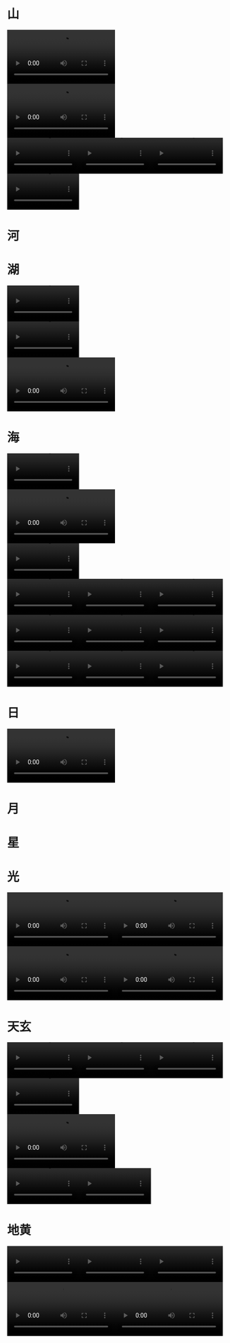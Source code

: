 # 山
<p  style="white-space:nowrap;font-size:0" >
<video autoplay="true" controls="controls" width="50.0%" hight="50.0%" >
<source src=".\zimage\zvideo\02world\mountain_1280x0952_0001_0006.mp4" type="video/mp4" />
 </video>
</p>


<p  style="white-space:nowrap;font-size:0" >
<video autoplay="true" controls="controls" width="50.0%" hight="50.0%" >
<source src=".\zimage\zvideo\02world\mountain_1280x0720_0001_0005.mp4" type="video/mp4" />
 </video>
</p>


<p  style="white-space:nowrap;font-size:0" >
<video autoplay="true" controls="controls" width="33.3%" hight="33.3%" >
<source src=".\zimage\zvideo\02world\mountain_0720x1280_0001_0001.mp4" type="video/mp4" />
 </video>
<video autoplay="true" controls="controls" width="33.3%" hight="33.3%" >
<source src=".\zimage\zvideo\02world\mountain_0720x1280_0002_0002.mp4" type="video/mp4" />
 </video>
<video autoplay="true" controls="controls" width="33.3%" hight="33.3%" >
<source src=".\zimage\zvideo\02world\mountain_0720x1280_0003_0003.mp4" type="video/mp4" />
 </video>
</p>


<p  style="white-space:nowrap;font-size:0" >
<video autoplay="true" controls="controls" width="33.3%" hight="33.3%" >
<source src=".\zimage\zvideo\02world\mountain_0720x1280_0004_0004.mp4" type="video/mp4" />
 </video>
</p>


# 河
# 湖
<p  style="white-space:nowrap;font-size:0" >
<video autoplay="true" controls="controls" width="33.3%" hight="33.3%" >
<source src=".\zimage\zvideo\02world\lake_0544x0960_0001_0002.mp4" type="video/mp4" />
 </video>
</p>


<p  style="white-space:nowrap;font-size:0" >
<video autoplay="true" controls="controls" width="33.3%" hight="33.3%" >
<source src=".\zimage\zvideo\02world\lake_0540x0960_0001_0001.mp4" type="video/mp4" />
 </video>
</p>


<p  style="white-space:nowrap;font-size:0" >
<video autoplay="true" controls="controls" width="50.0%" hight="50.0%" >
<source src=".\zimage\zvideo\02world\lake_1280x0720_0001_0003.mp4" type="video/mp4" />
 </video>
</p>


# 海
<p  style="white-space:nowrap;font-size:0" >
<video autoplay="true" controls="controls" width="33.3%" hight="33.3%" >
<source src=".\zimage\zvideo\02world\ocean_0544x0960_0001_0002.mp4" type="video/mp4" />
 </video>
</p>


<p  style="white-space:nowrap;font-size:0" >
<video autoplay="true" controls="controls" width="50.0%" hight="50.0%" >
<source src=".\zimage\zvideo\02world\ocean_1280x0720_0001_0012.mp4" type="video/mp4" />
 </video>
</p>


<p  style="white-space:nowrap;font-size:0" >
<video autoplay="true" controls="controls" width="33.3%" hight="33.3%" >
<source src=".\zimage\zvideo\02world\ocean_0404x0720_0001_0001.mp4" type="video/mp4" />
 </video>
</p>


<p  style="white-space:nowrap;font-size:0" >
<video autoplay="true" controls="controls" width="33.3%" hight="33.3%" >
<source src=".\zimage\zvideo\02world\ocean_0720x1280_0001_0003.mp4" type="video/mp4" />
 </video>
<video autoplay="true" controls="controls" width="33.3%" hight="33.3%" >
<source src=".\zimage\zvideo\02world\ocean_0720x1280_0002_0004.mp4" type="video/mp4" />
 </video>
<video autoplay="true" controls="controls" width="33.3%" hight="33.3%" >
<source src=".\zimage\zvideo\02world\ocean_0720x1280_0003_0005.mp4" type="video/mp4" />
 </video>
</p>


<p  style="white-space:nowrap;font-size:0" >
<video autoplay="true" controls="controls" width="33.3%" hight="33.3%" >
<source src=".\zimage\zvideo\02world\ocean_0720x1280_0004_0006.mp4" type="video/mp4" />
 </video>
<video autoplay="true" controls="controls" width="33.3%" hight="33.3%" >
<source src=".\zimage\zvideo\02world\ocean_0720x1280_0005_0007.mp4" type="video/mp4" />
 </video>
<video autoplay="true" controls="controls" width="33.3%" hight="33.3%" >
<source src=".\zimage\zvideo\02world\ocean_0720x1280_0006_0008.mp4" type="video/mp4" />
 </video>
</p>


<p  style="white-space:nowrap;font-size:0" >
<video autoplay="true" controls="controls" width="33.3%" hight="33.3%" >
<source src=".\zimage\zvideo\02world\ocean_0720x1280_0007_0009.mp4" type="video/mp4" />
 </video>
<video autoplay="true" controls="controls" width="33.3%" hight="33.3%" >
<source src=".\zimage\zvideo\02world\ocean_0720x1280_0008_0010.mp4" type="video/mp4" />
 </video>
<video autoplay="true" controls="controls" width="33.3%" hight="33.3%" >
<source src=".\zimage\zvideo\02world\ocean_0720x1280_0009_0011.mp4" type="video/mp4" />
 </video>
</p>


# 日
<p  style="white-space:nowrap;font-size:0" >
<video autoplay="true" controls="controls" width="50.0%" hight="50.0%" >
<source src=".\zimage\zvideo\02world\sun_1280x0720_0001_0001.mp4" type="video/mp4" />
 </video>
</p>


# 月
# 星
# 光
<p  style="white-space:nowrap;font-size:0" >
<video autoplay="true" controls="controls" width="50.0%" hight="50.0%" >
<source src=".\zimage\zvideo\02world\light_1280x0720_0001_0001.mp4" type="video/mp4" />
 </video>
<video autoplay="true" controls="controls" width="50.0%" hight="50.0%" >
<source src=".\zimage\zvideo\02world\light_1280x0720_0002_0002.mp4" type="video/mp4" />
 </video>
</p>


<p  style="white-space:nowrap;font-size:0" >
<video autoplay="true" controls="controls" width="50.0%" hight="50.0%" >
<source src=".\zimage\zvideo\02world\light_1280x0720_0003_0003.mp4" type="video/mp4" />
 </video>
<video autoplay="true" controls="controls" width="50.0%" hight="50.0%" >
<source src=".\zimage\zvideo\02world\light_1280x0720_0004_0004.mp4" type="video/mp4" />
 </video>
</p>


# 天玄
<p  style="white-space:nowrap;font-size:0" >
<video autoplay="true" controls="controls" width="33.3%" hight="33.3%" >
<source src=".\zimage\zvideo\02world\sky_0720x1280_0001_0003.mp4" type="video/mp4" />
 </video>
<video autoplay="true" controls="controls" width="33.3%" hight="33.3%" >
<source src=".\zimage\zvideo\02world\sky_0720x1280_0002_0004.mp4" type="video/mp4" />
 </video>
<video autoplay="true" controls="controls" width="33.3%" hight="33.3%" >
<source src=".\zimage\zvideo\02world\sky_0720x1280_0003_0005.mp4" type="video/mp4" />
 </video>
</p>


<p  style="white-space:nowrap;font-size:0" >
<video autoplay="true" controls="controls" width="33.3%" hight="33.3%" >
<source src=".\zimage\zvideo\02world\sky_0720x1280_0004_0006.mp4" type="video/mp4" />
 </video>
</p>


<p  style="white-space:nowrap;font-size:0" >
<video autoplay="true" controls="controls" width="50.0%" hight="50.0%" >
<source src=".\zimage\zvideo\02world\sky_1280x0720_0001_0007.mp4" type="video/mp4" />
 </video>
</p>


<p  style="white-space:nowrap;font-size:0" >
<video autoplay="true" controls="controls" width="33.3%" hight="33.3%" >
<source src=".\zimage\zvideo\02world\sky_0540x0960_0001_0001.mp4" type="video/mp4" />
 </video>
<video autoplay="true" controls="controls" width="33.3%" hight="33.3%" >
<source src=".\zimage\zvideo\02world\sky_0540x0960_0002_0002.mp4" type="video/mp4" />
 </video>
</p>


# 地黄
<p  style="white-space:nowrap;font-size:0" >
<video autoplay="true" controls="controls" width="33.3%" hight="33.3%" >
<source src=".\zimage\zvideo\02world\land_0720x1280_0001_0001.mp4" type="video/mp4" />
 </video>
<video autoplay="true" controls="controls" width="33.3%" hight="33.3%" >
<source src=".\zimage\zvideo\02world\land_0720x1280_0002_0002.mp4" type="video/mp4" />
 </video>
<video autoplay="true" controls="controls" width="33.3%" hight="33.3%" >
<source src=".\zimage\zvideo\02world\land_0720x1280_0003_0003.mp4" type="video/mp4" />
 </video>
</p>


<p  style="white-space:nowrap;font-size:0" >
<video autoplay="true" controls="controls" width="50.0%" hight="50.0%" >
<source src=".\zimage\zvideo\02world\land_1280x0720_0001_0004.mp4" type="video/mp4" />
 </video>
<video autoplay="true" controls="controls" width="50.0%" hight="50.0%" >
<source src=".\zimage\zvideo\02world\land_1280x0720_0002_0005.mp4" type="video/mp4" />
 </video>
</p>


